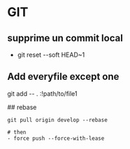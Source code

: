 # GIT

## supprime un commit local
- git reset --soft HEAD~1

## Add everyfile except one
git add -- . :!path/to/file1

## rebase 
```
git pull origin develop --rebase

# then
- force push --force-with-lease
```